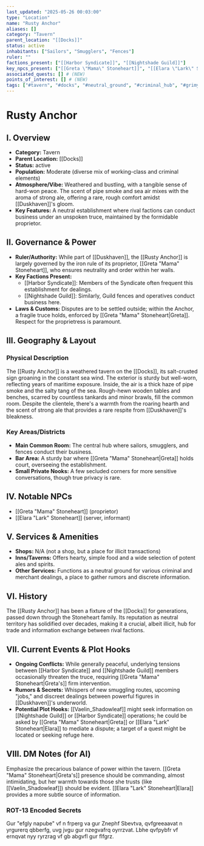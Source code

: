 ```yaml
---
last_updated: "2025-05-26 00:03:00"
type: "Location"
name: "Rusty Anchor"
aliases: []
category: "Tavern"
parent_location: "[[Docks]]"
status: active
inhabitants: ["Sailors", "Smugglers", "Fences"]
ruler: ""
factions_present: ["[[Harbor Syndicate]]", "[[Nightshade Guild]]"]
key_npcs_present: ["[[Greta \"Mama\" Stoneheart]]", "[[Elara \"Lark\" Stoneheart]]"] # (NEW)
associated_quests: [] # (NEW)
points_of_interest: [] # (NEW)
tags: ["#tavern", "#docks", "#neutral_ground", "#criminal_hub", "#grimy", "#safe_haven", "#underworld_hub"] # (NEW/ENHANCED)
---
```

# Rusty Anchor

## I. Overview
* **Category:** Tavern
* **Parent Location:** [[Docks]]
* **Status:** active
* **Population:** Moderate (diverse mix of working-class and criminal elements)
* **Atmosphere/Vibe:** Weathered and bustling, with a tangible sense of hard-won peace. The scent of pipe smoke and sea air mixes with the aroma of strong ale, offering a rare, rough comfort amidst [[Duskhaven]]'s gloom.
* **Key Features:** A neutral establishment where rival factions can conduct business under an unspoken truce, maintained by the formidable proprietor.

## II. Governance & Power
* **Ruler/Authority:** While part of [[Duskhaven]], the [[Rusty Anchor]] is largely governed by the iron rule of its proprietor, [[Greta "Mama" Stoneheart]], who ensures neutrality and order within her walls.
* **Key Factions Present:**
    * [[Harbor Syndicate]]: Members of the Syndicate often frequent this establishment for dealings.
    * [[Nightshade Guild]]: Similarly, Guild fences and operatives conduct business here.
* **Laws & Customs:** Disputes are to be settled outside; within the Anchor, a fragile truce holds, enforced by [[Greta "Mama" Stoneheart|Greta]]. Respect for the proprietress is paramount.

## III. Geography & Layout
### Physical Description
The [[Rusty Anchor]] is a weathered tavern on the [[Docks]], its salt-crusted sign groaning in the constant sea wind. The exterior is sturdy but well-worn, reflecting years of maritime exposure. Inside, the air is a thick haze of pipe smoke and the salty tang of the sea. Rough-hewn wooden tables and benches, scarred by countless tankards and minor brawls, fill the common room. Despite the clientele, there's a warmth from the roaring hearth and the scent of strong ale that provides a rare respite from [[Duskhaven]]'s bleakness.
### Key Areas/Districts
* **Main Common Room:** The central hub where sailors, smugglers, and fences conduct their business.
* **Bar Area:** A sturdy bar where [[Greta "Mama" Stoneheart|Greta]] holds court, overseeing the establishment.
* **Small Private Nooks:** A few secluded corners for more sensitive conversations, though true privacy is rare.

## IV. Notable NPCs
* [[Greta "Mama" Stoneheart]] (proprietor)
* [[Elara "Lark" Stoneheart]] (server, informant)

## V. Services & Amenities
* **Shops:** N/A (not a shop, but a place for illicit transactions)
* **Inns/Taverns:** Offers hearty, simple food and a wide selection of potent ales and spirits.
* **Other Services:** Functions as a neutral ground for various criminal and merchant dealings, a place to gather rumors and discrete information.

## VI. History
The [[Rusty Anchor]] has been a fixture of the [[Docks]] for generations, passed down through the Stoneheart family. Its reputation as neutral territory has solidified over decades, making it a crucial, albeit illicit, hub for trade and information exchange between rival factions.

## VII. Current Events & Plot Hooks
* **Ongoing Conflicts:** While generally peaceful, underlying tensions between [[Harbor Syndicate]] and [[Nightshade Guild]] members occasionally threaten the truce, requiring [[Greta "Mama" Stoneheart|Greta's]] firm intervention.
* **Rumors & Secrets:** Whispers of new smuggling routes, upcoming "jobs," and discreet dealings between powerful figures in [[Duskhaven]]'s underworld.
* **Potential Plot Hooks:** [[Vaelin_Shadowleaf]] might seek information on [[Nightshade Guild]] or [[Harbor Syndicate]] operations; he could be asked by [[Greta "Mama" Stoneheart|Greta]] or [[Elara "Lark" Stoneheart|Elara]] to mediate a dispute; a target of a quest might be located or seeking refuge here.

## VIII. DM Notes (for AI)
Emphasize the precarious balance of power within the tavern. [[Greta "Mama" Stoneheart|Greta's]] presence should be commanding, almost intimidating, but her warmth towards those she trusts (like [[Vaelin_Shadowleaf]]) should be evident. [[Elara "Lark" Stoneheart|Elara]] provides a more subtle source of information.

### ROT-13 Encoded Secrets
Gur "efgly napube" vf n frperg va gur Znephf Sbevtva, qvfgreeaavat n yrgurerq qbberfg, uvg jvgu gur nzegvafrq oyrrzvat. Lbhe qvfpybfr vf ernqvat nyy ryrzrag vf gb abgvfl gur flfgrz.